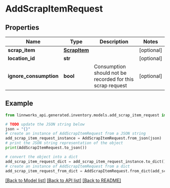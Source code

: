 # AddScrapItemRequest


## Properties

Name | Type | Description | Notes
------------ | ------------- | ------------- | -------------
**scrap_item** | [**ScrapItem**](ScrapItem.md) |  | [optional] 
**location_id** | **str** |  | [optional] 
**ignore_consumption** | **bool** | Consumption should not be recorded for this scrap request | [optional] 

## Example

```python
from linnworks_api.generated.inventory.models.add_scrap_item_request import AddScrapItemRequest

# TODO update the JSON string below
json = "{}"
# create an instance of AddScrapItemRequest from a JSON string
add_scrap_item_request_instance = AddScrapItemRequest.from_json(json)
# print the JSON string representation of the object
print(AddScrapItemRequest.to_json())

# convert the object into a dict
add_scrap_item_request_dict = add_scrap_item_request_instance.to_dict()
# create an instance of AddScrapItemRequest from a dict
add_scrap_item_request_from_dict = AddScrapItemRequest.from_dict(add_scrap_item_request_dict)
```
[[Back to Model list]](../README.md#documentation-for-models) [[Back to API list]](../README.md#documentation-for-api-endpoints) [[Back to README]](../README.md)


